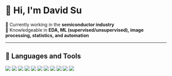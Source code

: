 # 👋 Hi, I'm David Su

🌱 Currently working in the **semiconductor industry**  
💬 Knowledgeable in **EDA, ML (supervised/unsupervised), image processing, statistics, and automation**  

---

## 🔧 Languages and Tools  
<p align="left">
  <img src="https://skillicons.dev/icons?i=python,pytorch,tensorflow,mysql,git" />
  <img src="https://img.shields.io/badge/YOLOv8-vision-blue?logo=github" />
  <img src="https://img.shields.io/badge/YOLOv4-vision-green?logo=github" />
  <img src="https://img.shields.io/badge/R-blue?logo=r" />
  <img src="https://img.shields.io/badge/Pandas-black?logo=pandas" />
  <img src="https://img.shields.io/badge/Seaborn-009688?logo=python" />
  <img src="https://img.shields.io/badge/scikit--learn-orange?logo=scikitlearn" />
  <img src="https://img.shields.io/badge/VBA-darkgreen?logo=microsoft" />
  <img src="https://img.shields.io/badge/VB-512BD4?logo=visualbasic&logoColor=white" />
  <img src="https://img.shields.io/badge/JMP-0033A0?logo=sas&logoColor=white" />
  <img src="https://img.shields.io/badge/JSL-lightblue?logo=code&logoColor=black" />
</p>



<!---
DavidSu-Portfolio/DavidSu-Portfolio is a ✨ special ✨ repository because its `README.md` (this file) appears on your GitHub profile.
You can click the Preview link to take a look at your changes.
--->
